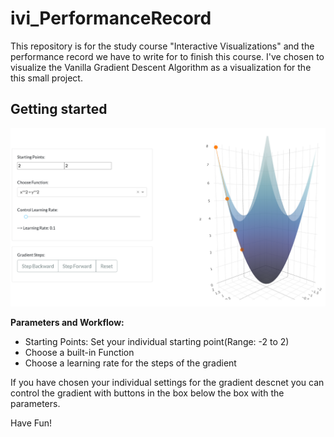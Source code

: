 # ivi_PerformanceRecord

This repository is for the study course "Interactive Visualizations" and the performance record we have to write for to finish this course.
I've chosen to visualize the Vanilla Gradient Descent Algorithm as a visualization for the this small project.

## Getting started

![Alt text](img/example.PNG?raw=true "Title")

**Parameters and Workflow:**
- Starting Points: Set your individual starting point(Range: -2 to 2)
- Choose a built-in Function 
- Choose a learning rate for the steps of the gradient

If you have chosen your individual settings for the gradient descnet you can control the gradient with buttons in the box below the box with the parameters.

Have Fun!

